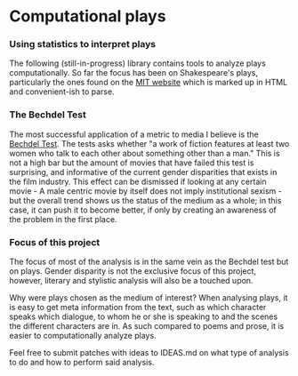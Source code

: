 # Computational plays

### Using statistics to interpret plays 

The following (still-in-progress) library contains tools to analyze plays
computationally. So far the focus has been on Shakespeare's plays, particularly
the ones found on the [MIT website](http://shakespeare.mit.edu/) which is
marked up in HTML and convenient-ish to parse.

### The Bechdel Test

The most successful application of a metric to media I believe is the [Bechdel
Test](https://en.wikipedia.org/wiki/Bechdel_test). The tests asks whether "a
work of fiction features at least two women who talk to each other about
something other than a man." This is not a high bar but the amount of movies
that have failed this test is surprising, and informative of the current gender
disparities that exists in the film industry. This effect can be dismissed if
looking at any certain movie - A male centric movie by itself does not imply
institutional sexism - but the overall trend shows us the status of the medium
as a whole; in this case, it can push it to become better, if only by creating
an awareness of the problem in the first place.

### Focus of this project
The focus of most of the analysis is in the same vein as the Bechdel test but
on plays. Gender disparity is not the exclusive focus of this project, however,
literary and stylistic analysis will also be a touched upon.

Why were plays chosen as the medium of interest? When analysing plays, it is
easy to get meta information from the text, such as which character speaks
which dialogue, to whom he or she is speaking to and the scenes the different
characters are in. As such compared to poems and prose, it is easier to
computationally analyze plays.

Feel free to submit patches with ideas to IDEAS.md on what type of analysis to
do and how to perform said analysis.
